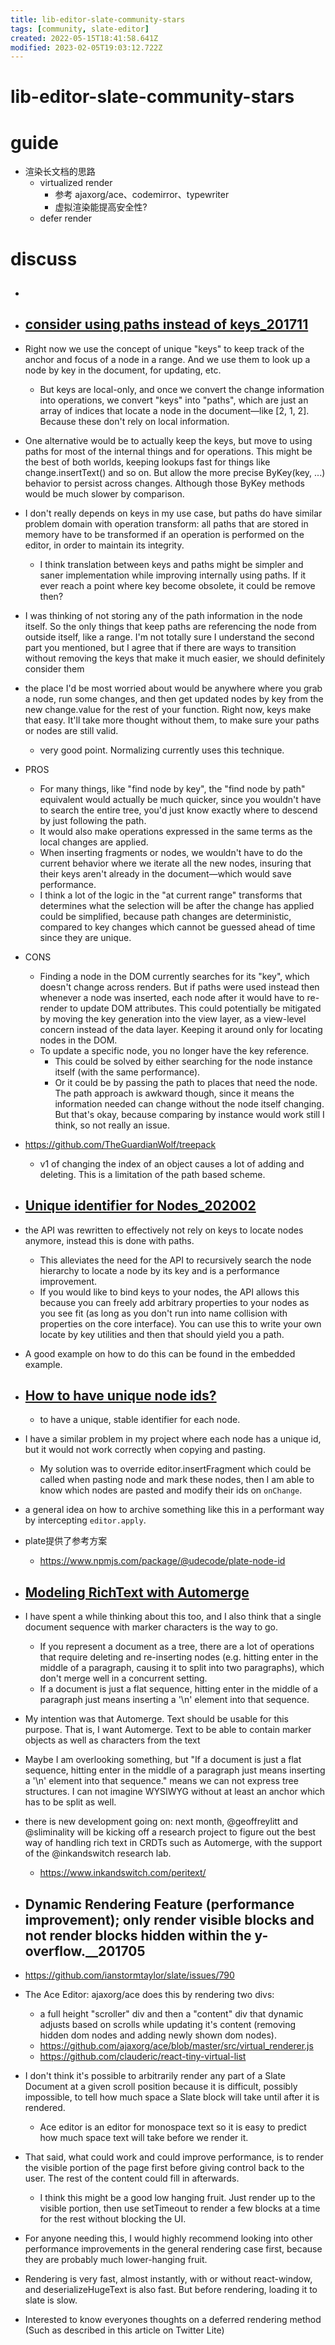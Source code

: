 ```yaml
---
title: lib-editor-slate-community-stars
tags: [community, slate-editor]
created: 2022-05-15T18:41:58.641Z
modified: 2023-02-05T19:03:12.722Z
---
```


# lib-editor-slate-community-stars

# guide

- 渲染长文档的思路
  - virtualized render
    - 参考 ajaxorg/ace、codemirror、typewriter
    - 虚拟渲染能提高安全性?
  - defer render
# discuss
- ## 

- ## [consider using paths instead of keys_201711](https://github.com/ianstormtaylor/slate/issues/1408)
- Right now we use the concept of unique "keys" to keep track of the anchor and focus of a node in a range. And we use them to look up a node by key in the document, for updating, etc.
  - But keys are local-only, and once we convert the change information into operations, we convert "keys" into "paths", which are just an array of indices that locate a node in the document—like [2, 1, 2]. Because these don't rely on local information.

- One alternative would be to actually keep the keys, but move to using paths for most of the internal things and for operations. This might be the best of both worlds, keeping lookups fast for things like change.insertText() and so on. But allow the more precise ByKey(key, ...) behavior to persist across changes. Although those ByKey methods would be much slower by comparison. 

- I don't really depends on keys in my use case, but paths do have similar problem domain with operation transform: all paths that are stored in memory have to be transformed if an operation is performed on the editor, in order to maintain its integrity. 
  - I think translation between keys and paths might be simpler and saner implementation while improving internally using paths. If it ever reach a point where key become obsolete, it could be remove then?
- I was thinking of not storing any of the path information in the node itself. So the only things that keep paths are referencing the node from outside itself, like a range. I'm not totally sure I understand the second part you mentioned, but I agree that if there are ways to transition without removing the keys that make it much easier, we should definitely consider them

- the place I'd be most worried about would be anywhere where you grab a node, run some changes, and then get updated nodes by key from the new change.value for the rest of your function. Right now, keys make that easy. It'll take more thought without them, to make sure your paths or nodes are still valid.
  - very good point. Normalizing currently uses this technique.

- PROS
  - For many things, like "find node by key", the "find node by path" equivalent would actually be much quicker, since you wouldn't have to search the entire tree, you'd just know exactly where to descend by just following the path.
  - It would also make operations expressed in the same terms as the local changes are applied.
  - When inserting fragments or nodes, we wouldn't have to do the current behavior where we iterate all the new nodes, insuring that their keys aren't already in the document—which would save performance.
  - I think a lot of the logic in the "at current range" transforms that determines what the selection will be after the change has applied could be simplified, because path changes are deterministic, compared to key changes which cannot be guessed ahead of time since they are unique.

- CONS
  - Finding a node in the DOM currently searches for its "key", which doesn't change across renders. But if paths were used instead then whenever a node was inserted, each node after it would have to re-render to update DOM attributes. This could potentially be mitigated by moving the key generation into the view layer, as a view-level concern instead of the data layer. Keeping it around only for locating nodes in the DOM.
  - To update a specific node, you no longer have the key reference. 
    - This could be solved by either searching for the node instance itself (with the same performance). 
    - Or it could be by passing the path to places that need the node. The path approach is awkward though, since it means the information needed can change without the node itself changing. But that's okay, because comparing by instance would work still I think, so not really an issue.

- https://github.com/TheGuardianWolf/treepack
  - v1 of changing the index of an object causes a lot of adding and deleting. This is a limitation of the path based scheme.

- ## [Unique identifier for Nodes_202002](https://github.com/ianstormtaylor/slate/issues/3489)
- the API was rewritten to effectively not rely on keys to locate nodes anymore, instead this is done with paths. 
  - This alleviates the need for the API to recursively search the node hierarchy to locate a node by its key and is a performance improvement. 
  - If you would like to bind keys to your nodes, the API allows this because you can freely add arbitrary properties to your nodes as you see fit (as long as you don't run into name collision with properties on the core interface). You can use this to write your own locate by key utilities and then that should yield you a path. 
- A good example on how to do this can be found in the embedded example.

- ## [How to have unique node ids?](https://github.com/ianstormtaylor/slate/discussions/4462)
  - to have a unique, stable identifier for each node.

- I have a similar problem in my project where each node has a unique id, but it would not work correctly when copying and pasting.
  - My solution was to override editor.insertFragment which could be called when pasting node and mark these nodes, then I am able to know which nodes are pasted and modify their ids on `onChange`.
- a general idea on how to archive something like this in a performant way by intercepting `editor.apply`. 

- plate提供了参考方案
  - https://www.npmjs.com/package/@udecode/plate-node-id

- ## [Modeling RichText with Automerge](https://github.com/automerge/automerge/issues/193)
- I have spent a while thinking about this too, and I also think that a single document sequence with marker characters is the way to go. 
  - If you represent a document as a tree, there are a lot of operations that require deleting and re-inserting nodes (e.g. hitting enter in the middle of a paragraph, causing it to split into two paragraphs), which don't merge well in a concurrent setting. 
  - If a document is just a flat sequence, hitting enter in the middle of a paragraph just means inserting a '\n' element into that sequence.
- My intention was that Automerge. Text should be usable for this purpose. That is, I want Automerge. Text to be able to contain marker objects as well as characters from the text
- Maybe I am overlooking something, but "If a document is just a flat sequence, hitting enter in the middle of a paragraph just means inserting a '\n' element into that sequence." means we can not express tree structures. I can not imagine WYSIWYG without at least an anchor which has to be split as well.

- there is new development going on: next month, @geoffreylitt and @sliminality will be kicking off a research project to figure out the best way of handling rich text in CRDTs such as Automerge, with the support of the @inkandswitch research lab. 
  - https://www.inkandswitch.com/peritext/

- ## Dynamic Rendering Feature (performance improvement); only render visible blocks and not render blocks hidden within the y-overflow.__201705
- https://github.com/ianstormtaylor/slate/issues/790
- The Ace Editor: ajaxorg/ace does this by rendering two divs: 
  - a full height "scroller" div and then a "content" div that dynamic adjusts based on scrolls while updating it's content (removing hidden dom nodes and adding newly shown dom nodes).
  - https://github.com/ajaxorg/ace/blob/master/src/virtual_renderer.js
  - https://github.com/clauderic/react-tiny-virtual-list

- I don't think it's possible to arbitrarily render any part of a Slate Document at a given scroll position because it is difficult, possibly impossible, to tell how much space a Slate block will take until after it is rendered. 
  - Ace editor is an editor for monospace text so it is easy to predict how much space text will take before we render it.
- That said, what could work and could improve performance, is to render the visible portion of the page first before giving control back to the user. The rest of the content could fill in afterwards.
  - I think this might be a good low hanging fruit. Just render up to the visible portion, then use setTimeout to render a few blocks at a time for the rest without blocking the UI.

- For anyone needing this, I would highly recommend looking into other performance improvements in the general rendering case first, because they are probably much lower-hanging fruit.

- Rendering is very fast, almost instantly, with or without react-window, and deserializeHugeText is also fast. But before rendering, loading it to slate is slow.

- Interested to know everyones thoughts on a deferred rendering method (Such as described in this article on Twitter Lite)

